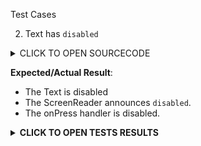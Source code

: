 Test Cases

2. Text has `disabled`

<details><summary>CLICK TO OPEN SOURCECODE</summary>
<p>

```javascript
<Text
  style={styles.text}
  onPress={() => console.warn('onPress')}
  disabled>
  This is a Text
</Text>
```


</p>
</details>


**Expected/Actual Result**:
- The Text is disabled
- The ScreenReader announces `disabled`.
- The onPress handler is disabled.

**<details><summary>CLICK TO OPEN TESTS RESULTS</summary>**
<p>

<video src="https://user-images.githubusercontent.com/24992535/153145525-80b6a10b-c1b3-44bc-9056-9b8f6cd533f9.mp4" width="1000" />

</p>
</details>

